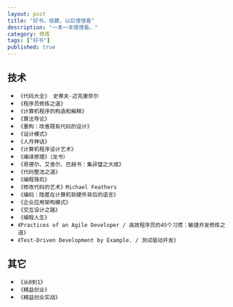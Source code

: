 ```yaml
---
layout: post
title: "好书，收藏，以后慢慢看"
description: "一本一本慢慢看。"
category: 修炼
tags: ["好书"]
published: true
---
```


## 技术 ##

*	`《代码大全》 史蒂夫·迈克康奈尔`
*	`《程序员修炼之道》`
*	`《计算机程序的构造和解释》`
*	`《算法导论》`
*	`《重构：改善既有代码的设计》`
*	`《设计模式》`
*	`《人月神话》`
*	`《计算机程序设计艺术》`
*	`《编译原理》（龙书）`
*	`《哥德尔、艾舍尔、巴赫书：集异璧之大成》`
*	`《代码整洁之道》`
*	`《编程珠玑》`
*	`《修改代码的艺术》Michael Feathers`
*	`《编码：隐匿在计算机软硬件背后的语言》`
*	`《企业应用架构模式》`
*	`《交互设计之路》`
*	`《编程人生》`
*	`《Practices of an Agile Developer / 高效程序员的45个习惯：敏捷开发修炼之道》`
*	`《Test-Driven Development by Example. / 测试驱动开发》`

## 其它 ##

*	`《从0到1》`
*	`《精益创业》`
*	`《精益创业实战》`

